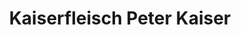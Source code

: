 ---
title: "Kaiserfleisch Peter Kaiser"
url: /hetzendorf/kaiserfleisch-peter-kaiser/
shop: Metzgerei
---